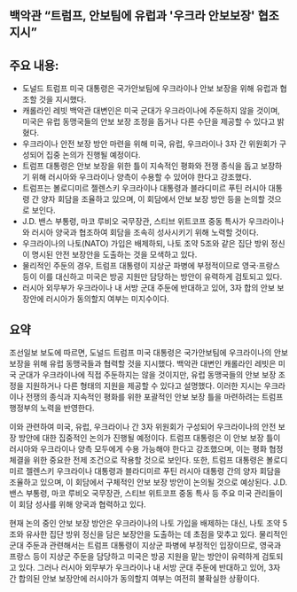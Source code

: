 ## 백악관 “트럼프, 안보팀에 유럽과 '우크라 안보보장' 협조 지시”

## 주요 내용:
*   도널드 트럼프 미국 대통령은 국가안보팀에 우크라이나 안보 보장을 위해 유럽과 협조할 것을 지시했다.
*   캐롤라인 레빗 백악관 대변인은 미국 군대가 우크라이나에 주둔하지 않을 것이며, 미국은 유럽 동맹국들의 안보 보장 조정을 돕거나 다른 수단을 제공할 수 있다고 밝혔다.
*   우크라이나 안전 보장 방안 마련을 위해 미국, 유럽, 우크라이나 3자 간 위원회가 구성되어 집중 논의가 진행될 예정이다.
*   트럼프 대통령은 안보 보장을 위한 틀이 지속적인 평화와 전쟁 종식을 돕고 보장하기 위해 러시아와 우크라이나 양측이 수용할 수 있어야 한다고 강조했다.
*   트럼프는 볼로디미르 젤렌스키 우크라이나 대통령과 블라디미르 푸틴 러시아 대통령 간 양자 회담을 조율하고 있으며, 이 회담에서 안보 보장 방안 등을 논의할 것으로 보인다.
*   J.D. 밴스 부통령, 마코 루비오 국무장관, 스티브 위트코프 중동 특사가 우크라이나와 러시아 양국과 협조하여 회담을 조속히 성사시키기 위해 노력할 것이다.
*   우크라이나의 나토(NATO) 가입은 배제하되, 나토 조약 5조와 같은 집단 방위 정신이 명시된 안전 보장안을 도출하는 것을 모색하고 있다.
*   물리적인 주둔의 경우, 트럼프 대통령이 지상군 파병에 부정적이므로 영국·프랑스 등이 이를 대신하고 미국은 방공 지원만 담당하는 방안이 유력하게 검토되고 있다.
*   러시아 외무부가 우크라이나 내 서방 군대 주둔에 반대하고 있어, 3자 합의 안보 보장안에 러시아가 동의할지 여부는 미지수이다.

## 요약
조선일보 보도에 따르면, 도널드 트럼프 미국 대통령은 국가안보팀에 우크라이나의 안보 보장을 위해 유럽 동맹국들과 협력할 것을 지시했다. 백악관 대변인 캐롤라인 레빗은 미국 군대가 우크라이나에 직접 주둔하지는 않을 것이지만, 유럽 동맹국들의 안보 보장 조정을 지원하거나 다른 형태의 지원을 제공할 수 있다고 설명했다. 이러한 지시는 우크라이나 전쟁의 종식과 지속적인 평화를 위한 포괄적인 안보 보장 틀을 마련하려는 트럼프 행정부의 노력을 반영한다.

이와 관련하여 미국, 유럽, 우크라이나 간 3자 위원회가 구성되어 우크라이나의 안전 보장 방안에 대한 집중적인 논의가 진행될 예정이다. 트럼프 대통령은 이 안보 보장 틀이 러시아와 우크라이나 양측 모두에게 수용 가능해야 한다고 강조했으며, 이는 평화 협정 체결을 위한 중요한 전제 조건으로 작용할 것으로 보인다. 또한, 트럼프 대통령은 볼로디미르 젤렌스키 우크라이나 대통령과 블라디미르 푸틴 러시아 대통령 간의 양자 회담을 조율하고 있으며, 이 회담에서 구체적인 안보 보장 방안이 논의될 것으로 예상된다. J.D. 밴스 부통령, 마코 루비오 국무장관, 스티브 위트코프 중동 특사 등 주요 미국 관리들이 이 회담 성사를 위해 양국과 협력하고 있다.

현재 논의 중인 안보 보장 방안은 우크라이나의 나토 가입을 배제하는 대신, 나토 조약 5조와 유사한 집단 방위 정신을 담은 보장안을 도출하는 데 초점을 맞추고 있다. 물리적인 군대 주둔과 관련해서는 트럼프 대통령이 지상군 파병에 부정적인 입장이므로, 영국과 프랑스 등이 지상군 주둔을 담당하고 미국은 방공 지원을 맡는 방안이 유력하게 검토되고 있다. 그러나 러시아 외무부가 우크라이나 내 서방 군대 주둔에 반대하고 있어, 3자 간 합의된 안보 보장안에 러시아가 동의할지 여부는 여전히 불확실한 상황이다.